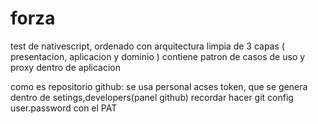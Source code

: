 # forza
test de nativescript, ordenado con arquitectura limpia de 3 capas ( presentacion, aplicacion y dominio )
contiene patron de casos de uso y proxy dentro de aplicacion

como es repositorio github: se usa personal acses token, que se genera dentro de setings,developers(panel github)
recordar hacer git config user.password con el PAT 

